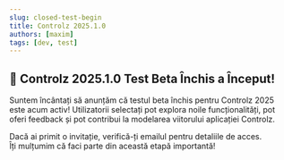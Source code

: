 ```yaml
---
slug: closed-test-begin
title: Controlz 2025.1.0
authors: [maxim]
tags: [dev, test]
---
```


## 🚀 Controlz 2025.1.0 Test Beta Închis a Început!

Suntem încântați să anunțăm că testul beta închis pentru Controlz 2025 este acum activ! Utilizatorii selectați pot explora noile funcționalități, pot oferi feedback și pot contribui la modelarea viitorului aplicației Controlz.

<!-- truncate -->

Dacă ai primit o invitație, verifică-ți emailul pentru detaliile de acces.  
Îți mulțumim că faci parte din această etapă importantă!
